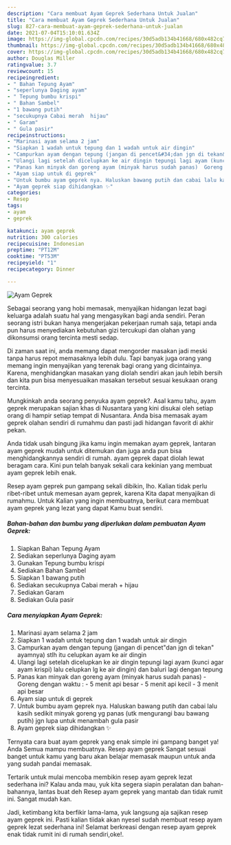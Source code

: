 ```yaml
---
description: "Cara membuat Ayam Geprek Sederhana Untuk Jualan"
title: "Cara membuat Ayam Geprek Sederhana Untuk Jualan"
slug: 827-cara-membuat-ayam-geprek-sederhana-untuk-jualan
date: 2021-07-04T15:10:01.634Z
image: https://img-global.cpcdn.com/recipes/30d5adb134b41668/680x482cq70/ayam-geprek-foto-resep-utama.jpg
thumbnail: https://img-global.cpcdn.com/recipes/30d5adb134b41668/680x482cq70/ayam-geprek-foto-resep-utama.jpg
cover: https://img-global.cpcdn.com/recipes/30d5adb134b41668/680x482cq70/ayam-geprek-foto-resep-utama.jpg
author: Douglas Miller
ratingvalue: 3.7
reviewcount: 15
recipeingredient:
- " Bahan Tepung Ayam"
- "seperlunya Daging ayam"
- " Tepung bumbu krispi"
- " Bahan Sambel"
- "1 bawang putih"
- "secukupnya Cabai merah  hijau"
- " Garam"
- " Gula pasir"
recipeinstructions:
- "Marinasi ayam selama 2 jam"
- "Siapkan 1 wadah untuk tepung dan 1 wadah untuk air dingin"
- "Campurkan ayam dengan tepung (jangan di pencet&#34;dan jgn di tekan&#34; ayamnya) stlh itu celupkan ayam ke air dingin"
- "Ulangi lagi setelah dicelupkan ke air dingin tepungi lagi ayam (kunci agar ayam krispi) lalu celupkan lg ke air dingin) dan baluri lagi dengan tepung"
- "Panas kan minyak dan goreng ayam (minyak harus sudah panas)  Goreng dengan waktu :  5 menit api besar 5 menit api kecil 3 menit api besar"
- "Ayam siap untuk di geprek"
- "Untuk bumbu ayam geprek nya. Haluskan bawang putih dan cabai lalu kasih sedikit minyak goreng yg panas (utk mengurangi bau bawang putih) jgn lupa untuk menambah gula pasir"
- "Ayam geprek siap dihidangkan ✨"
categories:
- Resep
tags:
- ayam
- geprek

katakunci: ayam geprek 
nutrition: 300 calories
recipecuisine: Indonesian
preptime: "PT12M"
cooktime: "PT53M"
recipeyield: "1"
recipecategory: Dinner

---
```



![Ayam Geprek](https://img-global.cpcdn.com/recipes/30d5adb134b41668/680x482cq70/ayam-geprek-foto-resep-utama.jpg)

Sebagai seorang yang hobi memasak, menyajikan hidangan lezat bagi keluarga adalah suatu hal yang mengasyikan bagi anda sendiri. Peran seorang istri bukan hanya mengerjakan pekerjaan rumah saja, tetapi anda pun harus menyediakan kebutuhan gizi tercukupi dan olahan yang dikonsumsi orang tercinta mesti sedap.

Di zaman  saat ini, anda memang dapat mengorder masakan jadi meski tanpa harus repot memasaknya lebih dulu. Tapi banyak juga orang yang memang ingin menyajikan yang terenak bagi orang yang dicintainya. Karena, menghidangkan masakan yang diolah sendiri akan jauh lebih bersih dan kita pun bisa menyesuaikan masakan tersebut sesuai kesukaan orang tercinta. 



Mungkinkah anda seorang penyuka ayam geprek?. Asal kamu tahu, ayam geprek merupakan sajian khas di Nusantara yang kini disukai oleh setiap orang di hampir setiap tempat di Nusantara. Anda bisa memasak ayam geprek olahan sendiri di rumahmu dan pasti jadi hidangan favorit di akhir pekan.

Anda tidak usah bingung jika kamu ingin memakan ayam geprek, lantaran ayam geprek mudah untuk ditemukan dan juga anda pun bisa menghidangkannya sendiri di rumah. ayam geprek dapat diolah lewat beragam cara. Kini pun telah banyak sekali cara kekinian yang membuat ayam geprek lebih enak.

Resep ayam geprek pun gampang sekali dibikin, lho. Kalian tidak perlu ribet-ribet untuk memesan ayam geprek, karena Kita dapat menyajikan di rumahmu. Untuk Kalian yang ingin membuatnya, berikut cara membuat ayam geprek yang lezat yang dapat Kamu buat sendiri.

<!--inarticleads1-->

##### Bahan-bahan dan bumbu yang diperlukan dalam pembuatan Ayam Geprek:

1. Siapkan  Bahan Tepung Ayam
1. Sediakan seperlunya Daging ayam
1. Gunakan  Tepung bumbu krispi
1. Sediakan  Bahan Sambel
1. Siapkan 1 bawang putih
1. Sediakan secukupnya Cabai merah + hijau
1. Sediakan  Garam
1. Sediakan  Gula pasir




<!--inarticleads2-->

##### Cara menyiapkan Ayam Geprek:

1. Marinasi ayam selama 2 jam
1. Siapkan 1 wadah untuk tepung dan 1 wadah untuk air dingin
1. Campurkan ayam dengan tepung (jangan di pencet&#34;dan jgn di tekan&#34; ayamnya) stlh itu celupkan ayam ke air dingin
1. Ulangi lagi setelah dicelupkan ke air dingin tepungi lagi ayam (kunci agar ayam krispi) lalu celupkan lg ke air dingin) dan baluri lagi dengan tepung
1. Panas kan minyak dan goreng ayam (minyak harus sudah panas)  - Goreng dengan waktu :  - 5 menit api besar - 5 menit api kecil - 3 menit api besar
1. Ayam siap untuk di geprek
1. Untuk bumbu ayam geprek nya. Haluskan bawang putih dan cabai lalu kasih sedikit minyak goreng yg panas (utk mengurangi bau bawang putih) jgn lupa untuk menambah gula pasir
1. Ayam geprek siap dihidangkan ✨




Ternyata cara buat ayam geprek yang enak simple ini gampang banget ya! Anda Semua mampu membuatnya. Resep ayam geprek Sangat sesuai banget untuk kamu yang baru akan belajar memasak maupun untuk anda yang sudah pandai memasak.

Tertarik untuk mulai mencoba membikin resep ayam geprek lezat sederhana ini? Kalau anda mau, yuk kita segera siapin peralatan dan bahan-bahannya, lantas buat deh Resep ayam geprek yang mantab dan tidak rumit ini. Sangat mudah kan. 

Jadi, ketimbang kita berfikir lama-lama, yuk langsung aja sajikan resep ayam geprek ini. Pasti kalian tiidak akan nyesel sudah membuat resep ayam geprek lezat sederhana ini! Selamat berkreasi dengan resep ayam geprek enak tidak rumit ini di rumah sendiri,oke!.

